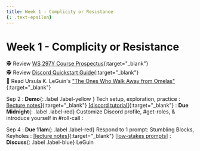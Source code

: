 ```yaml
---
title: Week 1 - Complicity or Resistance
{: .text-epsilon}
---
```


# Week 1 - Complicity or Resistance

🕵️ Review [WS 297Y Course Prospectus](/syllabus.md){:target="_blank"}   
🕵️ Review [Discord Quickstart Guide](/discord.md){:target="_blank"}   
📖 Read Ursula K. LeGuin's ["The Ones Who Walk Away from Omelas"](/assets/pdfs/leguin_ones_who_walk_away_from_omelas.pdf){:target="_blank"}   

Sep 2
: **Demo**{: .label .label-yellow } Tech setup, exploration, practice
  : [[lecture notes]](#){:target="_blank"}  [[discord tutorial]](/discord.md){:target="_blank"}
: **Due Midnight**{: .label .label-red} Customize Discord profile, #get-roles, & introduce yourself in #roll-call
  : &nbsp;


Sep 4
: **Due 11am**{: .label .label-red} Respond to 1 prompt: Stumbling Blocks, Keyholes
  : [[lecture notes]](#){:target="_blank"}  [[low-stakes prompts](/prompts.md)]
: **Discuss**{: .label .label-blue} LeGuin